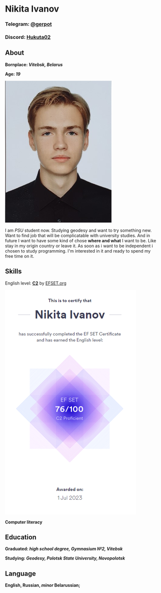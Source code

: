 # Nikita Ivanov
### Telegram: [@gerpot](https://t.me/gerpot)
### Discord: [Hukuta02](https://discordapp.com/users/382939522083848202)

## About
__Bornplace: *Vitebsk, Belarus*__

__Age: *19*__

![photo](selfie.jpg)

I am *PSU* student now. Studying geodesy and want to try something new. Want to find job that will be complicatable with university studies. And in future I want to have some kind of chose __where and what__ I want to be. Like stay in my origin country or leave it. As soon as i want to be independent i chosen to study programming. I'm interested in it and ready to spend my free time on it.

## Skills

English level: [__C2__](https://www.efset.org/cert/Pt2fAF) by [EFSET.org](https://www.efset.org/)

![Certificate](image-1.png)

__Computer literacy__

## Education

__Graduated: *high school degree, Gymnasium №2, Vitebsk*__

__Studying: *Geodesy, Polotsk State University, Novopolotsk*__

## Language

__English, Russian, *minor* Belarussian;__
